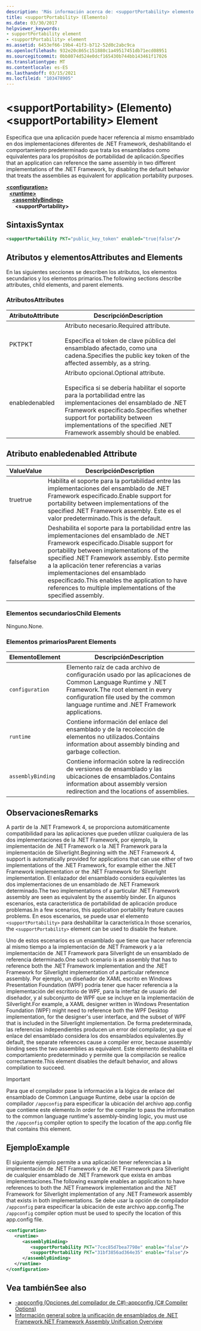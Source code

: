 ```yaml
---
description: 'Más información acerca de: <supportPortability> elemento'
title: <supportPortability> (Elemento)
ms.date: 03/30/2017
helpviewer_keywords:
- supportPortability element
- <supportPortability> element
ms.assetid: 6453ef66-19b4-41f3-b712-52d0c2abc9ca
ms.openlocfilehash: 932e20c865c151880c1a49517451db71ecd08951
ms.sourcegitcommit: 0bb8074d524e0dcf165430b744bb143461f17026
ms.translationtype: MT
ms.contentlocale: es-ES
ms.lasthandoff: 03/15/2021
ms.locfileid: "103478905"
---
```

# <a name="supportportability-element"></a><span data-ttu-id="b294f-103">\<supportPortability> (Elemento)</span><span class="sxs-lookup"><span data-stu-id="b294f-103">\<supportPortability> Element</span></span>

<span data-ttu-id="b294f-104">Especifica que una aplicación puede hacer referencia al mismo ensamblado en dos implementaciones diferentes de .NET Framework, deshabilitando el comportamiento predeterminado que trata los ensamblados como equivalentes para los propósitos de portabilidad de aplicación.</span><span class="sxs-lookup"><span data-stu-id="b294f-104">Specifies that an application can reference the same assembly in two different implementations of the .NET Framework, by disabling the default behavior that treats the assemblies as equivalent for application portability purposes.</span></span>  
  
[**\<configuration>**](../configuration-element.md)\
&nbsp;&nbsp;[**\<runtime>**](runtime-element.md)\
&nbsp;&nbsp;&nbsp;&nbsp;[**\<assemblyBinding>**](assemblybinding-element-for-runtime.md)\
&nbsp;&nbsp;&nbsp;&nbsp;&nbsp;&nbsp;**\<supportPortability>**  
  
## <a name="syntax"></a><span data-ttu-id="b294f-105">Sintaxis</span><span class="sxs-lookup"><span data-stu-id="b294f-105">Syntax</span></span>  
  
```xml  
<supportPortability PKT="public_key_token" enabled="true|false"/>  
```  
  
## <a name="attributes-and-elements"></a><span data-ttu-id="b294f-106">Atributos y elementos</span><span class="sxs-lookup"><span data-stu-id="b294f-106">Attributes and Elements</span></span>  

<span data-ttu-id="b294f-107">En las siguientes secciones se describen los atributos, los elementos secundarios y los elementos primarios.</span><span class="sxs-lookup"><span data-stu-id="b294f-107">The following sections describe attributes, child elements, and parent elements.</span></span>  
  
### <a name="attributes"></a><span data-ttu-id="b294f-108">Atributos</span><span class="sxs-lookup"><span data-stu-id="b294f-108">Attributes</span></span>  
  
|<span data-ttu-id="b294f-109">Atributo</span><span class="sxs-lookup"><span data-stu-id="b294f-109">Attribute</span></span>|<span data-ttu-id="b294f-110">Descripción</span><span class="sxs-lookup"><span data-stu-id="b294f-110">Description</span></span>|  
|---------------|-----------------|  
|<span data-ttu-id="b294f-111">PKT</span><span class="sxs-lookup"><span data-stu-id="b294f-111">PKT</span></span>|<span data-ttu-id="b294f-112">Atributo necesario.</span><span class="sxs-lookup"><span data-stu-id="b294f-112">Required attribute.</span></span><br /><br /> <span data-ttu-id="b294f-113">Especifica el token de clave pública del ensamblado afectado, como una cadena.</span><span class="sxs-lookup"><span data-stu-id="b294f-113">Specifies the public key token of the affected assembly, as a string.</span></span>|  
|<span data-ttu-id="b294f-114">enabled</span><span class="sxs-lookup"><span data-stu-id="b294f-114">enabled</span></span>|<span data-ttu-id="b294f-115">Atributo opcional.</span><span class="sxs-lookup"><span data-stu-id="b294f-115">Optional attribute.</span></span><br /><br /> <span data-ttu-id="b294f-116">Especifica si se debería habilitar el soporte para la portabilidad entre las implementaciones del ensamblado de .NET Framework especificado.</span><span class="sxs-lookup"><span data-stu-id="b294f-116">Specifies whether support for portability between implementations of the specified .NET Framework assembly should be enabled.</span></span>|  
  
## <a name="enabled-attribute"></a><span data-ttu-id="b294f-117">Atributo enabled</span><span class="sxs-lookup"><span data-stu-id="b294f-117">enabled Attribute</span></span>  
  
|<span data-ttu-id="b294f-118">Value</span><span class="sxs-lookup"><span data-stu-id="b294f-118">Value</span></span>|<span data-ttu-id="b294f-119">Descripción</span><span class="sxs-lookup"><span data-stu-id="b294f-119">Description</span></span>|  
|-----------|-----------------|  
|<span data-ttu-id="b294f-120">true</span><span class="sxs-lookup"><span data-stu-id="b294f-120">true</span></span>|<span data-ttu-id="b294f-121">Habilita el soporte para la portabilidad entre las implementaciones del ensamblado de .NET Framework especificado.</span><span class="sxs-lookup"><span data-stu-id="b294f-121">Enable support for portability between implementations of the specified .NET Framework assembly.</span></span> <span data-ttu-id="b294f-122">Este es el valor predeterminado.</span><span class="sxs-lookup"><span data-stu-id="b294f-122">This is the default.</span></span>|  
|<span data-ttu-id="b294f-123">false</span><span class="sxs-lookup"><span data-stu-id="b294f-123">false</span></span>|<span data-ttu-id="b294f-124">Deshabilita el soporte para la portabilidad entre las implementaciones del ensamblado de .NET Framework especificado.</span><span class="sxs-lookup"><span data-stu-id="b294f-124">Disable support for portability between implementations of the specified .NET Framework assembly.</span></span> <span data-ttu-id="b294f-125">Esto permite a la aplicación tener referencias a varias implementaciones del ensamblado especificado.</span><span class="sxs-lookup"><span data-stu-id="b294f-125">This enables the application to have references to multiple implementations of the specified assembly.</span></span>|  
  
### <a name="child-elements"></a><span data-ttu-id="b294f-126">Elementos secundarios</span><span class="sxs-lookup"><span data-stu-id="b294f-126">Child Elements</span></span>  

<span data-ttu-id="b294f-127">Ninguno.</span><span class="sxs-lookup"><span data-stu-id="b294f-127">None.</span></span>  
  
### <a name="parent-elements"></a><span data-ttu-id="b294f-128">Elementos primarios</span><span class="sxs-lookup"><span data-stu-id="b294f-128">Parent Elements</span></span>  
  
|<span data-ttu-id="b294f-129">Elemento</span><span class="sxs-lookup"><span data-stu-id="b294f-129">Element</span></span>|<span data-ttu-id="b294f-130">Descripción</span><span class="sxs-lookup"><span data-stu-id="b294f-130">Description</span></span>|  
|-------------|-----------------|  
|`configuration`|<span data-ttu-id="b294f-131">Elemento raíz de cada archivo de configuración usado por las aplicaciones de Common Language Runtime y .NET Framework.</span><span class="sxs-lookup"><span data-stu-id="b294f-131">The root element in every configuration file used by the common language runtime and .NET Framework applications.</span></span>|  
|`runtime`|<span data-ttu-id="b294f-132">Contiene información del enlace del ensamblado y de la recolección de elementos no utilizados.</span><span class="sxs-lookup"><span data-stu-id="b294f-132">Contains information about assembly binding and garbage collection.</span></span>|  
|`assemblyBinding`|<span data-ttu-id="b294f-133">Contiene información sobre la redirección de versiones de ensamblado y las ubicaciones de ensamblados.</span><span class="sxs-lookup"><span data-stu-id="b294f-133">Contains information about assembly version redirection and the locations of assemblies.</span></span>|  
  
## <a name="remarks"></a><span data-ttu-id="b294f-134">Observaciones</span><span class="sxs-lookup"><span data-stu-id="b294f-134">Remarks</span></span>  

<span data-ttu-id="b294f-135">A partir de la .NET Framework 4, se proporciona automáticamente compatibilidad para las aplicaciones que pueden utilizar cualquiera de las dos implementaciones de la .NET Framework, por ejemplo, la implementación de .NET Framework o la .NET Framework para la implementación de Silverlight.</span><span class="sxs-lookup"><span data-stu-id="b294f-135">Beginning with the .NET Framework 4, support is automatically provided for applications that can use either of two implementations of the .NET Framework, for example either the .NET Framework implementation or the .NET Framework for Silverlight implementation.</span></span> <span data-ttu-id="b294f-136">El enlazador del ensamblado considera equivalentes las dos implementaciones de un ensamblado de .NET Framework determinado.</span><span class="sxs-lookup"><span data-stu-id="b294f-136">The two implementations of a particular .NET Framework assembly are seen as equivalent by the assembly binder.</span></span> <span data-ttu-id="b294f-137">En algunos escenarios, esta característica de portabilidad de aplicación produce problemas.</span><span class="sxs-lookup"><span data-stu-id="b294f-137">In a few scenarios, this application portability feature causes problems.</span></span> <span data-ttu-id="b294f-138">En esos escenarios, se puede usar el elemento `<supportPortability>` para deshabilitar la característica.</span><span class="sxs-lookup"><span data-stu-id="b294f-138">In those scenarios, the `<supportPortability>` element can be used to disable the feature.</span></span>  
  
<span data-ttu-id="b294f-139">Uno de estos escenarios es un ensamblado que tiene que hacer referencia al mismo tiempo a la implementación de .NET Framework y a la implementación de .NET Framework para Silverlight de un ensamblado de referencia determinado.</span><span class="sxs-lookup"><span data-stu-id="b294f-139">One such scenario is an assembly that has to reference both the .NET Framework implementation and the .NET Framework for Silverlight implementation of a particular reference assembly.</span></span> <span data-ttu-id="b294f-140">Por ejemplo, un diseñador de XAML escrito en Windows Presentation Foundation (WPF) podría tener que hacer referencia a la implementación del escritorio de WPF, para la interfaz de usuario del diseñador, y al subconjunto de WPF que se incluye en la implementación de Silverlight.</span><span class="sxs-lookup"><span data-stu-id="b294f-140">For example, a XAML designer written in Windows Presentation Foundation (WPF) might need to reference both the WPF Desktop implementation, for the designer's user interface, and the subset of WPF that is included in the Silverlight implementation.</span></span> <span data-ttu-id="b294f-141">De forma predeterminada, las referencias independientes producen un error del compilador, ya que el enlace del ensamblado considera los dos ensamblados equivalentes.</span><span class="sxs-lookup"><span data-stu-id="b294f-141">By default, the separate references cause a compiler error, because assembly binding sees the two assemblies as equivalent.</span></span> <span data-ttu-id="b294f-142">Este elemento deshabilita el comportamiento predeterminado y permite que la compilación se realice correctamente.</span><span class="sxs-lookup"><span data-stu-id="b294f-142">This element disables the default behavior, and allows compilation to succeed.</span></span>  
  
> [!IMPORTANT]
> <span data-ttu-id="b294f-143">Para que el compilador pase la información a la lógica de enlace del ensamblado de Common Language Runtime, debe usar la opción de compilador `/appconfig` para especificar la ubicación del archivo app.config que contiene este elemento.</span><span class="sxs-lookup"><span data-stu-id="b294f-143">In order for the compiler to pass the information to the common language runtime's assembly-binding logic, you must use the `/appconfig` compiler option to specify the location of the app.config file that contains this element.</span></span>  
  
## <a name="example"></a><span data-ttu-id="b294f-144">Ejemplo</span><span class="sxs-lookup"><span data-stu-id="b294f-144">Example</span></span>  

<span data-ttu-id="b294f-145">El siguiente ejemplo permite a una aplicación tener referencias a la implementación de .NET Framework y de .NET Framework para Silverlight de cualquier ensamblado de .NET Framework que exista en ambas implementaciones.</span><span class="sxs-lookup"><span data-stu-id="b294f-145">The following example enables an application to have references to both the .NET Framework implementation and the .NET Framework for Silverlight implementation of any .NET Framework assembly that exists in both implementations.</span></span> <span data-ttu-id="b294f-146">Se debe usar la opción de compilador `/appconfig` para especificar la ubicación de este archivo app.config.</span><span class="sxs-lookup"><span data-stu-id="b294f-146">The `/appconfig` compiler option must be used to specify the location of this app.config file.</span></span>  
  
```xml  
<configuration>  
   <runtime>  
      <assemblyBinding>  
         <supportPortability PKT="7cec85d7bea7798e" enable="false"/>  
         <supportPortability PKT="31bf3856ad364e35" enable="false"/>  
      </assemblyBinding>  
   </runtime>  
</configuration>  
```  
  
## <a name="see-also"></a><span data-ttu-id="b294f-147">Vea también</span><span class="sxs-lookup"><span data-stu-id="b294f-147">See also</span></span>

- [<span data-ttu-id="b294f-148">-appconfig (Opciones del compilador de C#)</span><span class="sxs-lookup"><span data-stu-id="b294f-148">-appconfig (C# Compiler Options)</span></span>](../../../../csharp/language-reference/compiler-options/advanced.md#applicationconfiguration)
- <span data-ttu-id="b294f-149">[Información general sobre la unificación de ensamblados de .NET Framework](/previous-versions/dotnet/netframework-4.0/db7849ey(v=vs.100))</span><span class="sxs-lookup"><span data-stu-id="b294f-149">[.NET Framework Assembly Unification Overview](/previous-versions/dotnet/netframework-4.0/db7849ey(v=vs.100))</span></span>
